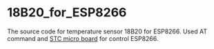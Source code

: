 18B20_for_ESP8266
=================

The source code for temperature sensor 18B20 for ESP8266. Used AT command and [STC micro board](http://www.gxwmcu.com/) for control ESP8266.
